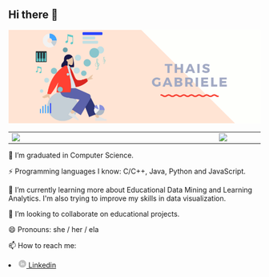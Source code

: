 <h2>  Hi there 👋 </h2>
<img src="https://github.com/ThaisGabriele/ThaisGabriele/blob/main/images/cover1.png" >
<center>
<table>
    <tr>
        <td><img width="400px" align="left" src="https://github-readme-stats.vercel.app/api/top-langs/?username=ThaisGabriele&hide=html&layout=compact&theme=buefy" /></td>
        <td><img width="495px" align="left" src="https://github-readme-stats.vercel.app/api?username=ThaisGabriele&theme=buefy"/></td>
    </tr>   
</table>
</center>  


<p> 🔭 I’m graduated in Computer Science. </p>
<p> ⚡ Programming languages I know: C/C++, Java, Python and JavaScript.
<p> 🌱 I’m currently learning more about Educational Data Mining and Learning Analytics. I'm also trying to improve my skills in data visualization. </p>
<p> 👯 I’m looking to collaborate on educational projects. </p>
<p> 😄 Pronouns: she / her / ela </p>
<p> 📫 How to reach me: </p>
  <li> <a href="https://www.linkedin.com/in/thais-gabriele/"> <img src="https://github.com/ThaisGabriele/ThaisGabriele/blob/main/images/linkedin.png" width="16"> </img>  Linkedin </a> </li>

